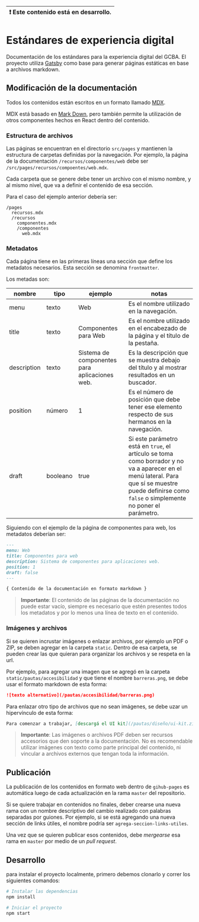 | :exclamation: Este contenido está en desarrollo. |
| ------------------------------------------------ |


# Estándares de experiencia digital

Documentación de los estándares para la experiencia digital del GCBA.
El proyecto utiliza [Gatsby](https://www.gatsbyjs.org/) como base para generar páginas estáticas en base a archivos markdown.

## Modificación de la documentación

Todos los contenidos están escritos en un formato llamado [MDX](https://mdxjs.com/).

MDX está basado en [Mark Down](https://www.markdownguide.org/), pero también permite la utilización de otros componentes hechos en React dentro del contenido.

### Estructura de archivos

Las páginas se encuentran en el directorio `src/pages` y mantienen la estructura de carpetas definidas por la navegación.
Por ejemplo, la página de la documentación `/recursos/componentes/web` debe ser `/src/pages/recursos/compoentes/web.mdx`.

Cada carpeta que se genere debe tener un archivo con el mismo nombre, y al mismo nivel, que va a definir el contenido de esa sección.

Para el caso del ejemplo anterior debería ser:

```
/pages
  recursos.mdx
  /recursos
    componentes.mdx
    /componentes
      web.mdx
```

### Metadatos

Cada página tiene en las primeras líneas una sección que define los metadatos necesarios. Esta sección se denomina `frontmatter`.

Los metadas son:

| nombre      | tipo     | ejemplo                                       | notas                                                                                           |
| ----------- | -------- | --------------------------------------------- | ----------------------------------------------------------------------------------------------- |
| menu        | texto    | Web                                           | Es el nombre utilizado en la navegación.                                                        |
| title       | texto    | Componentes para Web                          | Es el nombre utilizado en el encabezado de la página y el título de la pestaña.                 |
| description | texto    | Sistema de componentes para aplicaciones web. | Es la descripción que se muestra debajo del título y al mostrar resultados en un buscador.      |
| position    | número   | 1                                             | Es el número de posición que debe tener ese elemento respecto de sus hermanos en la navegación. |
| draft       | booleano | true                                          | Si este parámetro está en `true`, el artículo se toma como borrador y no va a aparecer en el menú lateral. Para que sí se muestre puede definirse como `false` o simplemente no poner el parámetro. |

Siguiendo con el ejemplo de la página de componentes para web, los metadatos deberían ser:

```markdown
---
menu: Web
title: Componentes para web
description: Sistema de componentes para aplicaciones web.
position: 1
draft: false
---

{ Contenido de la documentación en formato markdown }
```

> **Importante**: El contenido de las páginas de la documentación no puede estar vacío, siempre es necesario que estén presentes todos los metadatos y por lo menos una línea de texto en el contenido.

### Imágenes y archivos

Si se quieren incrustar imágenes o enlazar archivos, por ejemplo un PDF o ZIP, se deben agregar en la carpeta `static`. Dentro de esa carpeta, se pueden crear las que quieran para organizar los archivos y se respeta en la url.

Por ejemplo, para agregar una imagen que se agregó en la carpeta `static/pautas/accesibilidad` y que tiene el nombre `barreras.png`, se debe usar el formato markdown de esta forma:

```markdown
![texto alternativo](/pautas/accesibilidad/barreras.png)
```

Para enlazar otro tipo de archivos que no sean imágenes, se debe uzar un hipervínculo de esta forma:

```markdown
Para comenzar a trabajar, [descargá el UI kit](/pautas/diseño/ui-kit.zip).
```

> **Importante**: Las imágenes o archivos PDF deben ser recursos accesorios que den soporte a la documentación. No es recomendable utilizar imágenes con texto como parte principal del contenido, ni vincular a archivos externos que tengan toda la información.

## Publicación

La publicación de los contenidos en formato web dentro de `gihub-pages` es automática luego de cada actualización en la rama `master` del repositorio.

Si se quiere trabajar en contenidos no finales, deber crearse una nueva rama con un nombre descriptivo del cambio realizado con palabras separadas por guiones. Por ejemplo, si se está agregando una nueva sección de links útiles, el nombre podría ser `agrega-seccion-links-utiles`.

Una vez que se quieren publicar esos contenidos, debe _mergearse_ esa rama en `master` por medio de un _pull request_.

## Desarrollo

para instalar el proyecto localmente, primero debemos clonarlo y correr los siguientes comandos:

```bash
# Instalar las dependencias
npm install

# Iniciar el proyecto
npm start
```
